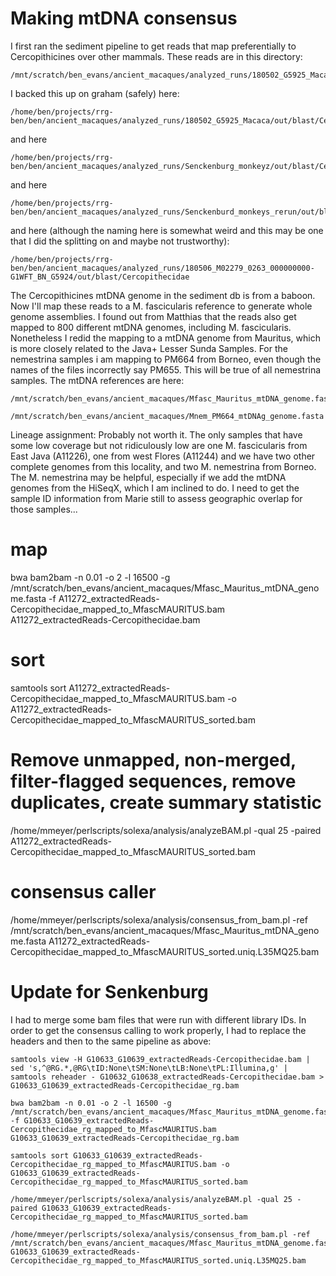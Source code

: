 # Making mtDNA consensus

I first ran the sediment pipeline to get reads that map preferentially to Cercopithicines over other mammals.  These reads are in this directory:
```
/mnt/scratch/ben_evans/ancient_macaques/analyzed_runs/180502_G5925_Macaca/out/blast/Cercopithecidae
```
I backed this up on graham (safely) here:
```
/home/ben/projects/rrg-ben/ben/ancient_macaques/analyzed_runs/180502_G5925_Macaca/out/blast/Cercopithecidae
```
and here
```
/home/ben/projects/rrg-ben/ben/ancient_macaques/analyzed_runs/Senckenburg_monkeyz/out/blast/Cercopithecidae
```
and here
```
/home/ben/projects/rrg-ben/ben/ancient_macaques/analyzed_runs/Senckenburd_monkeys_rerun/out/blast/Cercopithecidae
```
and here (although the naming here is somewhat weird and this may be one that I did the splitting on and maybe not trustworthy):
```
/home/ben/projects/rrg-ben/ben/ancient_macaques/analyzed_runs/180506_M02279_0263_000000000-G1WFT_BN_G5924/out/blast/Cercopithecidae
```

The Cercopithicines mtDNA genome in the sediment db is from a baboon. Now I'll map these reads to a M. fascicularis reference to generate whole genome assemblies.  I found out from Matthias that the reads also get mapped to 800 different mtDNA genomes, including M. fascicularis.  Nonetheless I redid the mapping to a mtDNA genome from Mauritus, which is more closely related to the Java+ Lesser Sunda Samples. For the nemestrina samples i am mapping to PM664 from Borneo, even though the names of the files incorrectly say PM655. This will be true of all nemestrina samples.  The mtDNA references are here:
```
/mnt/scratch/ben_evans/ancient_macaques/Mfasc_Mauritus_mtDNA_genome.fasta
```
```
/mnt/scratch/ben_evans/ancient_macaques/Mnem_PM664_mtDNAg_genome.fasta
```

Lineage assignment: Probably not worth it.  The only samples that have some low coverage but not ridiculously low are one M. fascicularis from East Java (A11226), one from west Flores (A11244) and we have two other complete genomes from this locality, and two M. nemestrina from Borneo.  The M. nemestrina may be helpful, especially if we add the mtDNA genomes from the HiSeqX, which I am inclined to do.  I need to get the sample ID information from Marie still to assess geographic overlap for those samples... 

# map 
bwa bam2bam -n 0.01 -o 2 -l 16500 -g /mnt/scratch/ben_evans/ancient_macaques/Mfasc_Mauritus_mtDNA_genome.fasta -f A11272_extractedReads-Cercopithecidae_mapped_to_MfascMAURITUS.bam A11272_extractedReads-Cercopithecidae.bam
# sort
samtools sort A11272_extractedReads-Cercopithecidae_mapped_to_MfascMAURITUS.bam -o A11272_extractedReads-Cercopithecidae_mapped_to_MfascMAURITUS_sorted.bam
# Remove unmapped, non-merged, filter-flagged sequences, remove duplicates, create summary statistic
/home/mmeyer/perlscripts/solexa/analysis/analyzeBAM.pl -qual 25 -paired A11272_extractedReads-Cercopithecidae_mapped_to_MfascMAURITUS_sorted.bam
# consensus caller
/home/mmeyer/perlscripts/solexa/analysis/consensus_from_bam.pl -ref /mnt/scratch/ben_evans/ancient_macaques/Mfasc_Mauritus_mtDNA_genome.fasta A11272_extractedReads-Cercopithecidae_mapped_to_MfascMAURITUS_sorted.uniq.L35MQ25.bam


# Update for Senkenburg

I had to merge some bam files that were run with different library IDs.  In order to get the consensus calling to work properly, I had to replace the headers and then to the same pipeline as above:

```
samtools view -H G10633_G10639_extractedReads-Cercopithecidae.bam | sed 's,^@RG.*,@RG\tID:None\tSM:None\tLB:None\tPL:Illumina,g' |  samtools reheader - G10632_G10638_extractedReads-Cercopithecidae.bam > G10633_G10639_extractedReads-Cercopithecidae_rg.bam

bwa bam2bam -n 0.01 -o 2 -l 16500 -g /mnt/scratch/ben_evans/ancient_macaques/Mfasc_Mauritus_mtDNA_genome.fasta -f G10633_G10639_extractedReads-Cercopithecidae_rg_mapped_to_MfascMAURITUS.bam G10633_G10639_extractedReads-Cercopithecidae_rg.bam

samtools sort G10633_G10639_extractedReads-Cercopithecidae_rg_mapped_to_MfascMAURITUS.bam -o G10633_G10639_extractedReads-Cercopithecidae_rg_mapped_to_MfascMAURITUS_sorted.bam

/home/mmeyer/perlscripts/solexa/analysis/analyzeBAM.pl -qual 25 -paired G10633_G10639_extractedReads-Cercopithecidae_rg_mapped_to_MfascMAURITUS_sorted.bam

/home/mmeyer/perlscripts/solexa/analysis/consensus_from_bam.pl -ref /mnt/scratch/ben_evans/ancient_macaques/Mfasc_Mauritus_mtDNA_genome.fasta G10633_G10639_extractedReads-Cercopithecidae_rg_mapped_to_MfascMAURITUS_sorted.uniq.L35MQ25.bam

```
